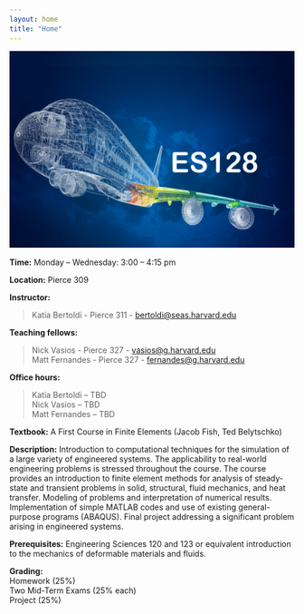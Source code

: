 ```yaml
---
layout: home
title: "Home"
---
```


<img src="./assets/CourseImage.png"
     alt="Course Image"
     aling="middle"
     width="600px"
     class="center"/>

**Time:** Monday – Wednesday: 3:00 – 4:15 pm 

**Location:** Pierce 309

**Instructor:** 
> Katia Bertoldi - Pierce 311 - [bertoldi@seas.harvard.edu](mailto:bertoldi@seas.harvard.edu)

**Teaching fellows:** 
> Nick Vasios - Pierce 327 - [vasios@g.harvard.edu](mailto:vasios@g.harvard.edu)<br>
> Matt Fernandes - Pierce 327 - [fernandes@g.harvard.edu](mailto:fernandes@g.harvard.edu)

**Office hours:** <br/>
> Katia Bertoldi – TBD<br />
> Nick Vasios – TBD<br />
> Matt Fernandes – TBD

**Textbook:** A First Course in Finite Elements (Jacob Fish, Ted Belytschko)

**Description:** Introduction to computational techniques for the simulation of a large variety of engineered systems. The applicability to real-world engineering problems is stressed throughout the course. The course provides an introduction to finite element methods for analysis of steady-state and transient problems in solid, structural, fluid mechanics, and heat transfer. Modeling of problems and interpretation of numerical results. Implementation of simple MATLAB codes and use of existing general-purpose programs (ABAQUS).  Final project addressing a significant problem arising in engineered systems.

**Prerequisites:** Engineering Sciences 120 and 123 or equivalent introduction to the mechanics of deformable materials and fluids.

**Grading:**<br/>
Homework (25%)<br/>
Two Mid-Term Exams (25% each)<br/>
Project (25%)